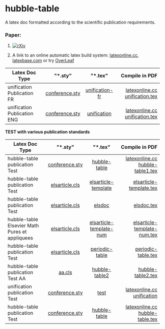 # hubble-table

A latex doc formatted according to the scientific publication requirements.

### Paper:

1. [![rXiv](https://img.shields.io/badge/rXiv-2002.0190-orange.svg?style=flat)](https://vixra.org/pdf/2002.0190v8.pdf)

2. A link to an online automatic latex build system: [latexonline.cc](https://latexonline.cc/compile?git=https%3A%2F%2Fgithub.com%2FLaGuer%2Fhubble-table&target=main.tex&command=pdflatex), [latexbase.com](https://latexbase.com) or try [OverLeaf](https://www.overleaf.com/)

| Latex Doc Type                |      "*.sty"                 |        "*.tex"              |      Compile in PDF                                                                                                                                    |
| ----------------------------- |:----------------------------:|:---------------------------:|-------------------------------------------------------------------------------------------------------------------------------------------------------:|
|unification Publication FR  |[conference.sty](conference.sty)| [unification-fr](unification-fr.tex)       |[latexonline.cc unification.tex](https://latexonline.cc/compile?git=https%3A%2F%2Fgithub.com%2FLaGuer%2Fhubble-table&target=unification-fr.tex&command=pdflatex)      |
|unification Publication ENG  |[conference.sty](conference.sty)| [unification](unification.tex)       |[latexonline.cc unification.tex](https://latexonline.cc/compile?git=https%3A%2F%2Fgithub.com%2FLaGuer%2Fhubble-table&target=unification.tex&command=pdflatex)      |



**TEST with various publication standards**


| Latex Doc Type                |      "*.sty"                 |        "*.tex"              |      Compile in PDF                                                                                                                                    |
| ----------------------------- |:----------------------------:|:---------------------------:|-------------------------------------------------------------------------------------------------------------------------------------------------------:|
|hubble-table publication Test  |[conference.sty](conference.sty)| [hubble-table](hubble-table1.tex )       |[latexonline.cc hubble-table1.tex](https://latexonline.cc/compile?git=https%3A%2F%2Fgithub.com%2FLaGuer%2Fhubble-table&target=hubble-table1.tex&command=pdflatex)      |
|hubble-table publication Test  |[elsarticle.cls](elsarticle.cls)| [elsarticle-template](elsarticle-template.tex )       |[elsarticle-template.tex](https://latexonline.cc/compile?git=https%3A%2F%2Fgithub.com%2FLaGuer%2Fhubble-table&target=elsarticle-template.tex&command=pdflatex)      |
|hubble-table publication Test  |[elsarticle.cls](elsarticle.sty)| [elsdoc](elsedoc.tex )       |[elsdoc.tex](https://latexonline.cc/compile?git=https%3A%2F%2Fgithub.com%2FLaGuer%2Fhubble-table&target=elsdoc.tex&command=pdflatex)      |
|hubble-table Elsevier Math Pures et appliquees |[elsarticle.cls](elsarticle.sty)| [elsarticle-template-num](elsarticle-template-num.tex )       |[elsarticle-template-num.tex](https://latexonline.cc/compile?git=https%3A%2F%2Fgithub.com%2FLaGuer%2Fhubble-table&target=elsarticle-template-num.tex&command=pdflatex)      |
|hubble-table publication Test  |[elsarticle.cls](elsarticle.sty)| [periodic-table](periodic-table.tex )       |[periodic-table.tex](https://latexonline.cc/compile?git=https%3A%2F%2Fgithub.com%2FLaGuer%2Fhubble-table&target=periodic-table.tex&command=pdflatex)      |
|hubble-table publication Test AA |[aa.cls](aa.cls)| [hubble-table2](hubble-table2.tex )       |[hubble-table2.tex](https://latexonline.cc/compile?git=https%3A%2F%2Fgithub.com%2FLaGuer%2Fhubble-table&target=hubble-table2.tex&command=pdflatex)      |                                                        
|unification publication Test  |[conference.sty](conference.sty)| [test](test.tex )       |[latexonline.cc unification](https://latexonline.cc/compile?git=https%3A%2F%2Fgithub.com%2FLaGuer%2Fhubble-table&target=test.tex&command=pdflatex)      |
|hubble-table publication Test  |[conference.sty](conference.sty)| [hubble-table](hubble-table.tex )       |[latexonline.cc hubble-table.tex](https://latexonline.cc/compile?git=https%3A%2F%2Fgithub.com%2FLaGuer%2Fhubble-table&target=hubble-table.tex&command=pdflatex)      |
